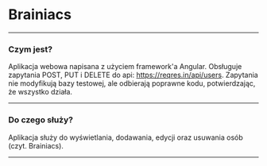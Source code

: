 # Brainiacs


________________________________________________
### Czym jest?
Aplikacja webowa napisana z użyciem framework'a Angular.
Obsługuje zapytania POST, PUT i DELETE do api: https://reqres.in/api/users.
Zapytania nie modyfikują bazy testowej, ale 
odbierają poprawne kodu, potwierdzając, że wszystko działa.
________________________________________________
### Do czego służy?
Aplikacja służy do wyświetlania, dodawania, edycji oraz usuwania osób
(czyt. Brainiacs).
________________________________________________
